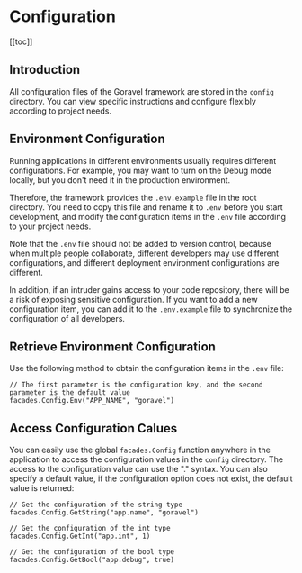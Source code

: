 # Configuration

[[toc]]

## Introduction

All configuration files of the Goravel framework are stored in the `config` directory. You can view specific instructions and configure flexibly according to project needs.

## Environment Configuration

Running applications in different environments usually requires different configurations. For example, you may want to turn on the Debug mode locally, but you don't need it in the production environment.

Therefore, the framework provides the `.env.example` file in the root directory. You need to copy this file and rename it to `.env` before you start development, and modify the configuration items in the `.env` file according to your project needs.

Note that the `.env` file should not be added to version control, because when multiple people collaborate, different developers may use different configurations, and different deployment environment configurations are different.

In addition, if an intruder gains access to your code repository, there will be a risk of exposing sensitive configuration. If you want to add a new configuration item, you can add it to the `.env.example` file to synchronize the configuration of all developers.

## Retrieve Environment Configuration

Use the following method to obtain the configuration items in the `.env` file:

```
// The first parameter is the configuration key, and the second parameter is the default value
facades.Config.Env("APP_NAME", "goravel")
```

## Access Configuration Calues

You can easily use the global `facades.Config` function anywhere in the application to access the configuration values in the `config` directory. The access to the configuration value can use the "." syntax. You can also specify a default value, if the configuration option does not exist, the default value is returned:

```
// Get the configuration of the string type
facades.Config.GetString("app.name", "goravel")

// Get the configuration of the int type
facades.Config.GetInt("app.int", 1)

// Get the configuration of the bool type
facades.Config.GetBool("app.debug", true)
```

<CommentService/>